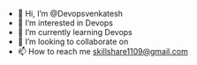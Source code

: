 - 👋 Hi, I’m @Devopsvenkatesh
- 👀 I’m interested in Devops
- 🌱 I’m currently learning Devops
- 💞️ I’m looking to collaborate on 
- 📫 How to reach me skillshare1109@gmail.com

<!---
Devopsvenkatesh/Devopsvenkatesh is a ✨ special ✨ repository because its `README.md` (this file) appears on your GitHub profile.
You can click the Preview link to take a look at your changes.
--->
